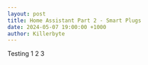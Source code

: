 ```yaml
---
layout: post
title: Home Assistant Part 2 - Smart Plugs
date: 2024-05-07 19:00:00 +1000
author: Killerbyte
---
```


Testing 1 2 3